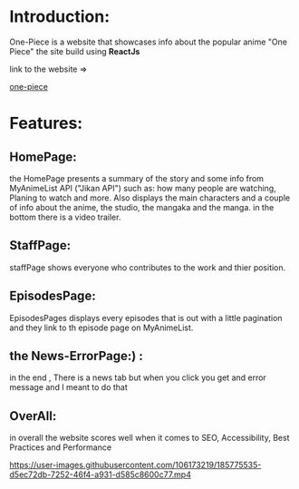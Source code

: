 # Introduction:

One-Piece is a website that showcases info
about the popular anime "One Piece" the site build using **ReactJs**

link to the website =>

[one-piece](https://one-piece-eta.vercel.app/)

# Features:

## HomePage:

the HomePage presents a summary of the story and some info from MyAnimeList API ("Jikan API") such as: how many people are watching, Planing to watch and more. Also displays the main characters and a couple of info about the anime, the studio, the mangaka and the manga. in the bottom there is a video trailer.

## StaffPage:

staffPage shows everyone who contributes to the work and thier position.

## EpisodesPage:

EpisodesPages displays every episodes that is out with a little pagination and they link to th episode page on MyAnimeList.

## the News-ErrorPage:) :

in the end , There is a news tab but when you click you get and error message and I meant to do that

## OverAll:

in overall the website scores well when it comes to SEO, Accessibility, Best Practices and Performance



https://user-images.githubusercontent.com/106173219/185775535-d5ec72db-7252-46f4-a931-d585c8600c77.mp4


